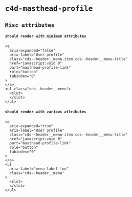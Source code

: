 # `c4d-masthead-profile`

## `Misc attributes`

####   `should render with minimum attributes`

```
<a
  aria-expanded="false"
  aria-label="User profile"
  class="cds--header__menu-item cds--header__menu-title"
  href="javascript:void 0"
  part="masthead-profile-link"
  role="button"
  tabindex="0"
>
</a>
<ul class="cds--header__menu">
  <slot>
  </slot>
</ul>

```

####   `should render with various attributes`

```
<a
  aria-expanded="true"
  aria-label="User profile"
  class="cds--header__menu-item cds--header__menu-title"
  href="javascript:void 0"
  part="masthead-profile-link"
  role="button"
  tabindex="0"
>
</a>
<ul
  aria-label="menu-label-foo"
  class="cds--header__menu"
>
  <slot>
  </slot>
</ul>

```

